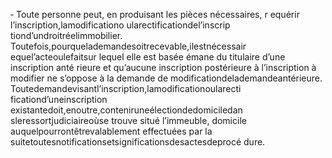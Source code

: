 ‐ Toute personne peut, en produisant les pièces nécessaires, r equérir l’inscription,lamodificationo ularectificationdel’inscrip tiond’undroitréelimmobilier.
Toutefois,pourquelademandesoitrecevable,ilestnécessair equel’acteoulefaitsur lequel elle est basée émane du titulaire d’une inscription anté rieure et qu’aucune inscription postérieure à l’inscription à modifier ne s’oppose à la demande de modificationdelademandeantérieure.
Toutedemandevisantl’inscription,lamodificationoularecti ficationd’uneinscription existantedoit,enoutre,conteniruneélectiondedomiciledan sleressortjudiciaireoùse trouve situé l’immeuble, domicile auquelpourrontêtrevalablement effectuées par la suitetoutesnotificationsetsignificationsdesactesdeprocé dure.